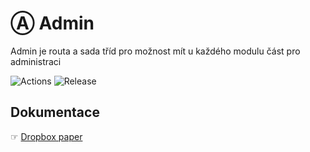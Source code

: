 # Ⓐ Admin
Admin je routa a sada tříd pro možnost mít u každého modulu část pro administraci

![Actions](https://github.com/liquiddesign/admin/actions/workflows/php.yml/badge.svg)
![Release](https://img.shields.io/github/v/release/liquiddesign/admin)

## Dokumentace
☞ [Dropbox paper](https://paper.dropbox.com/doc/A-Admin--A~or44eHJ23vAYEiW14NKLG9Ag-Aw8oDJLgwscssr7oK3Nrd)